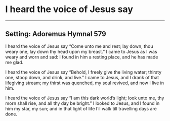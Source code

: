 # I heard the voice of Jesus say

***

## Setting: Adoremus Hymnal 579

I heard the voice of Jesus say
“Come unto me and rest;
lay down, thou weary one, lay down
thy head upon my breast.”
I came to Jesus as I was
weary and worn and sad:
I found in him a resting place,
and he has made me glad.

I heard the voice of Jesus say
“Behold, I freely give
the living water; thirsty one,
stoop down, and drink, and live.”
I came to Jesus, and I drank
of that lifegiving stream;
my thirst was quenched, my soul revived,
and now I live in him.

I heard the voice of Jesus say
“I am this dark world’s light;
look unto me, thy morn shall rise,
and all thy day be bright.”
I looked to Jesus, and I found
in him my star, my sun;
and in that light of life I’ll walk
till travelling days are done.